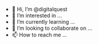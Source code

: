 - 👋 Hi, I’m @digitalquest
- 👀 I’m interested in ...
- 🌱 I’m currently learning ...
- 💞️ I’m looking to collaborate on ...
- 📫 How to reach me ...

<!---
digitalquest/digitalquest is a ✨ special ✨ repository because its `README.md` (this file) appears on your GitHub profile.
You can click the Preview link to take a look at your changes.
--->
